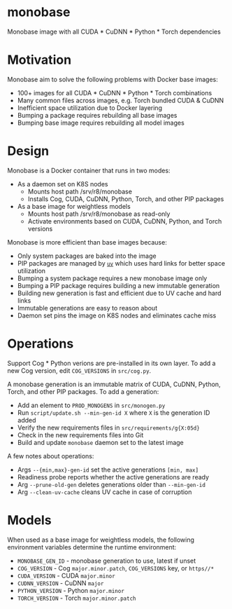 monobase
========

Monobase image with all CUDA * CuDNN * Python * Torch dependencies

# Motivation

Monobase aim to solve the following problems with Docker base images:

* 100+ images for all CUDA * CuDNN * Python * Torch combinations
* Many common files across images, e.g. Torch bundled CUDA & CuDNN
* Inefficient space utilization due to Docker layering
* Bumping a package requires rebuilding all base images
* Bumping base image requires rebuilding all model images

# Design

Monobase is a Docker container that runs in two modes:

* As a daemon set on K8S nodes
    * Mounts host path /srv/r8/monobase
    * Installs Cog, CUDA, CuDNN, Python, Torch, and other PIP packages
* As a base image for weightless models
    * Mounts host path /srv/r8/monobase as read-only
    * Activate environments based on CUDA, CuDNN, Python, and Torch versions

Monobase is more efficient than base images because:

* Only system packages are baked into the image
* PIP packages are managed by [`uv`](https://github.com/astral-sh/uv) which
  uses hard links for better space utilization
* Bumping a system package requires a new monobase image only
* Bumping a PIP package requires building a new immutable generation
* Building new generation is fast and efficient due to UV cache and hard links
* Immutable generations are easy to reason about
* Daemon set pins the image on K8S nodes and eliminates cache miss

# Operations

Support Cog * Python verions are pre-installed in its own layer. To add a new
Cog version, edit `COG_VERSIONS` in `src/cog.py`.

A monobase generation is an immutable matrix of CUDA, CuDNN, Python, Torch,
and other PIP packages. To add a generation:

* Add an element to `PROD_MONOGENS` in `src/monogen.py`
* Run `script/update.sh --min-gen-id X` where `X` is the generation ID added
* Verify the new requirements files in `src/requirements/g{X:05d}`
* Check in the new requirements files into Git
* Build and update `monobase` daemon set to the latest image

A few notes about operations:

* Args `--{min,max}-gen-id` set the active generations `[min, max]`
* Readiness probe reports whether the active generations are ready
* Arg `--prune-old-gen` deletes generations older than `--min-gen-id`
* Arg `--clean-uv-cache` cleans UV cache in case of corruption

# Models

When used as a base image for weightless models, the following environment
variables determine the runtime environment:

* `MONOBASE_GEN_ID` - monobase generation to use, latest if unset
* `COG_VERSION` - Cog `major.minor.patch`, `COG_VERSIONS` key, or `https//*`
* `CUDA_VERSION` - CUDA `major.minor`
* `CUDNN_VERSION` - CuDNN `major`
* `PYTHON_VERSION` - Python `major.minor`
* `TORCH_VERSION` - Torch `major.minor.patch`
